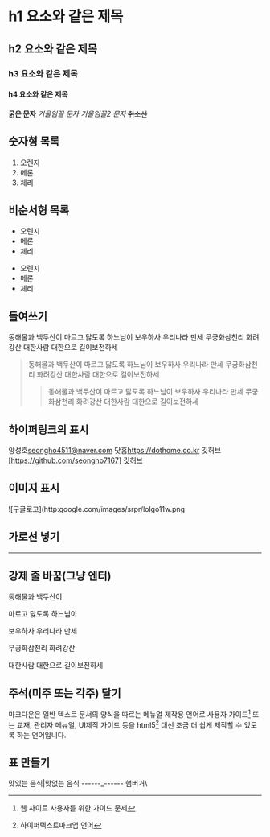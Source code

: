 # h1 요소와 같은 제목
## h2 요소와 같은 제목
### h3 요소와 같은 제목
#### h4 요소와 같은 제목
**굵은 문자**
_기울임꼴 문자_
*기울임꼴2 문자*
~~취소선~~

## 숫자형 목록
1. 오렌지
2. 메론
3. 체리

## 비순서형 목록
* 오렌지
*  메론
*  체리

- 오렌지
- 메론
- 체리

## 들여쓰기
동해물과 백두산이 마르고 닳도록 하느님이 보우하사 우리나라 만세 무궁화삼천리 화려강산 대한사람 대한으로 길이보전하세
>동해물과 백두산이 마르고 닳도록 하느님이 보우하사 우리나라 만세 무궁화삼천리 화려강산 대한사람 대한으로 길이보전하세
>>동해물과 백두산이 마르고 닳도록 하느님이 보우하사 우리나라 만세 무궁화삼천리 화려강산 대한사람 대한으로 길이보전하세

## 하이퍼링크의 표시
양성호<seongho4511@naver.com>
닷홈<https://dothome.co.kr>
깃허브[https://github.com/seongho7167]
[깃허브](https://github.com/seongho7167)

## 이미지 표시
![구글로고](http:google.com/images/srpr/lolgo11w.png

## 가로선 넣기
---

## 강제 줄 바꿈(그냥 엔터)
동해물과 백두산이

마르고 닳도록 하느님이

보우하사 우리나라 만세

무궁화삼천리 화려강산

대한사람 대한으로 길이보전하세

## 주석(미주 또는 각주) 달기
마크다운은 일반 텍스트 문서의 양식을 따르는 메뉴얼 제작용 언어로 사용자 가이드[^1] 또는 교재, 관리자 메뉴얼, UI제작 가이드 등을 html5[^2] 대신 조금 더 쉽게 제작할 수 있도록 하는 언어입니다.

[^1]:웹 사이트 사용자를 위한 가이드 문제
[^2]:하이퍼텍스트마크업 언어

## 표 만들기
맛있는 음식|맛없는 음식
------_------
햄버거\